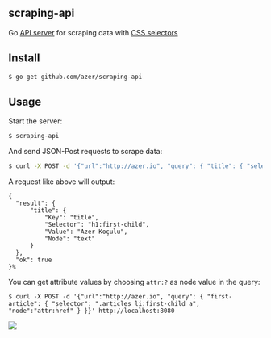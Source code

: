 ## scraping-api

Go [API server](http://github.com/azer/atlas) for scraping data with [CSS selectors](https://github.com/PuerkitoBio/goquery)

## Install

```bash
$ go get github.com/azer/scraping-api
```

## Usage

Start the server:

```bash
$ scraping-api
```

And send JSON-Post requests to scrape data:

```bash
$ curl -X POST -d '{"url":"http://azer.io", "query": { "title": { "selector": "h1:first-child", "node":"text" } }}' http://localhost:8080
```

A request like above will output:

```
{
  "result": {
      "title": {
          "Key": "title",
          "Selector": "h1:first-child",
          "Value": "Azer Koçulu",
          "Node": "text"
      }
  },
  "ok": true
}%
```

You can get attribute values by choosing `attr:?` as node value in the query:

```
$ curl -X POST -d '{"url":"http://azer.io", "query": { "first-article": { "selector": ".articles li:first-child a", "node":"attr:href" } }}' http://localhost:8080
```


![](http://distilleryimage5.ak.instagram.com/51eb9256ba2611e3a63112f56a54141d_6.jpg)
